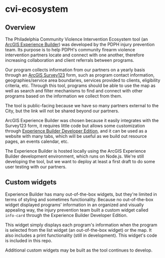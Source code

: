 # cvi-ecosystem

## Overview

The Philadelphia Community Violence Intervention Ecosystem tool (an <a href="https://www.esri.com/en-us/arcgis/products/arcgis-experience-builder/overview">ArcGIS Experience Builder</a>) was developed by the PDPH injury prevention team. Its purpose is to help PDPH's community firearm violence intervention partners locate and connect with one another, therefore increasing collaboration and client referrals between programs.

Our program collects information from our partners on a yearly basis through an <a href="https://www.esri.com/en-us/arcgis/products/arcgis-survey123/overview?rsource=%2Fen-us%2Farcgis%2Fproducts%2Fsurvey123%2Foverview">ArcGIS Survey123</a> form, such as program contact information, geographies/service area boundaries, services provided to clients, eligibility criteria, etc. Through this tool, programs should be able to use the map as well as search and filter mechanisms to find and connect with other programs based on the information we collect from them. 

The tool is public-facing because we have so many partners external to the City, but the link will not be shared beyond our partners. 

ArcGIS Experience Builder was chosen because it easily integrates with the Survey123 form, it requires little code but allows some customization through <a href="https://developers.arcgis.com/">Experience Builder Developer Edition</a>, and it can be used as a website with many tabs, which will be useful as we build out resource pages, an events calendar, etc. 

The Experience Builder is hosted locally using the ArcGIS Experience Builder development environment, which runs on Node.js. We're still developing the tool, but we want to deploy at least a first draft to do some user testing with our partners. 

## Custom widgets

Experience Builder has many out-of-the-box widgets, but they're limited in terms of styling and sometimes functionality. Because no out-of-the-box widget displayed programs' information in an organized and visually appealing way, the injury prevention team built a custom widget called ``info-card`` through the Experience Builder Developer Edition. 

This widget simply displays each program's information when the program is selected from the list widget (an out-of-the-box widget) or the map. It also includes a print functionality (still in development). This widget's code is included in this repo.

Additional custom widgets may be built as the tool continues to develop.
